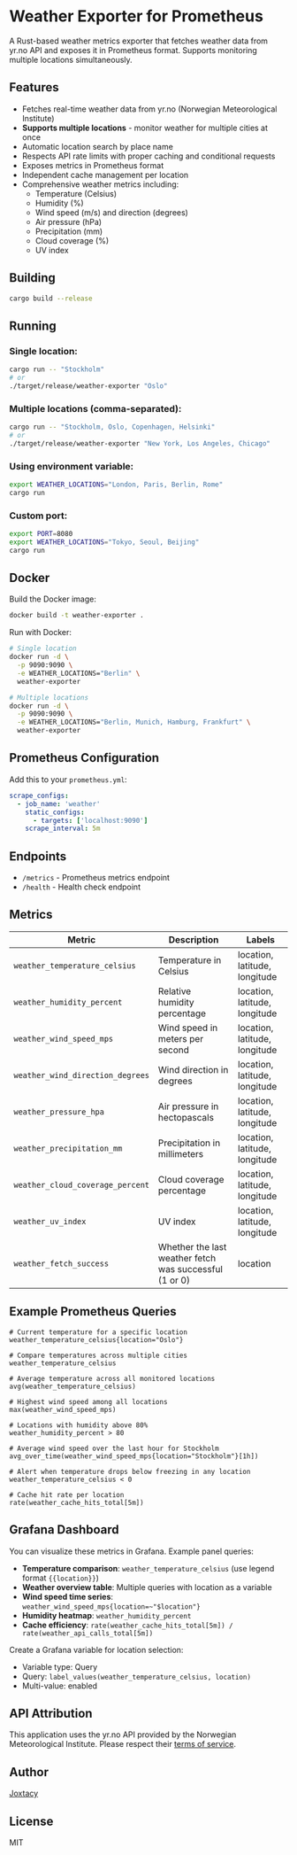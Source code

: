 # Weather Exporter for Prometheus

A Rust-based weather metrics exporter that fetches weather data from yr.no API and exposes it in Prometheus format. Supports monitoring multiple locations simultaneously.

## Features

- Fetches real-time weather data from yr.no (Norwegian Meteorological Institute)
- **Supports multiple locations** - monitor weather for multiple cities at once
- Automatic location search by place name
- Respects API rate limits with proper caching and conditional requests
- Exposes metrics in Prometheus format
- Independent cache management per location
- Comprehensive weather metrics including:
  - Temperature (Celsius)
  - Humidity (%)
  - Wind speed (m/s) and direction (degrees)
  - Air pressure (hPa)
  - Precipitation (mm)
  - Cloud coverage (%)
  - UV index

## Building

```bash
cargo build --release
```

## Running

### Single location:
```bash
cargo run -- "Stockholm"
# or
./target/release/weather-exporter "Oslo"
```

### Multiple locations (comma-separated):
```bash
cargo run -- "Stockholm, Oslo, Copenhagen, Helsinki"
# or
./target/release/weather-exporter "New York, Los Angeles, Chicago"
```

### Using environment variable:
```bash
export WEATHER_LOCATIONS="London, Paris, Berlin, Rome"
cargo run
```

### Custom port:
```bash
export PORT=8080
export WEATHER_LOCATIONS="Tokyo, Seoul, Beijing"
cargo run
```

## Docker

Build the Docker image:
```bash
docker build -t weather-exporter .
```

Run with Docker:
```bash
# Single location
docker run -d \
  -p 9090:9090 \
  -e WEATHER_LOCATIONS="Berlin" \
  weather-exporter

# Multiple locations
docker run -d \
  -p 9090:9090 \
  -e WEATHER_LOCATIONS="Berlin, Munich, Hamburg, Frankfurt" \
  weather-exporter
```

## Prometheus Configuration

Add this to your `prometheus.yml`:

```yaml
scrape_configs:
  - job_name: 'weather'
    static_configs:
      - targets: ['localhost:9090']
    scrape_interval: 5m
```

## Endpoints

- `/metrics` - Prometheus metrics endpoint
- `/health` - Health check endpoint

## Metrics

| Metric | Description | Labels |
|--------|-------------|--------|
| `weather_temperature_celsius` | Temperature in Celsius | location, latitude, longitude |
| `weather_humidity_percent` | Relative humidity percentage | location, latitude, longitude |
| `weather_wind_speed_mps` | Wind speed in meters per second | location, latitude, longitude |
| `weather_wind_direction_degrees` | Wind direction in degrees | location, latitude, longitude |
| `weather_pressure_hpa` | Air pressure in hectopascals | location, latitude, longitude |
| `weather_precipitation_mm` | Precipitation in millimeters | location, latitude, longitude |
| `weather_cloud_coverage_percent` | Cloud coverage percentage | location, latitude, longitude |
| `weather_uv_index` | UV index | location, latitude, longitude |
| `weather_fetch_success` | Whether the last weather fetch was successful (1 or 0) | location |

## Example Prometheus Queries

```promql
# Current temperature for a specific location
weather_temperature_celsius{location="Oslo"}

# Compare temperatures across multiple cities
weather_temperature_celsius

# Average temperature across all monitored locations
avg(weather_temperature_celsius)

# Highest wind speed among all locations
max(weather_wind_speed_mps)

# Locations with humidity above 80%
weather_humidity_percent > 80

# Average wind speed over the last hour for Stockholm
avg_over_time(weather_wind_speed_mps{location="Stockholm"}[1h])

# Alert when temperature drops below freezing in any location
weather_temperature_celsius < 0

# Cache hit rate per location
rate(weather_cache_hits_total[5m])
```

## Grafana Dashboard

You can visualize these metrics in Grafana. Example panel queries:

- **Temperature comparison**: `weather_temperature_celsius` (use legend format `{{location}}`)
- **Weather overview table**: Multiple queries with location as a variable
- **Wind speed time series**: `weather_wind_speed_mps{location=~"$location"}`
- **Humidity heatmap**: `weather_humidity_percent`
- **Cache efficiency**: `rate(weather_cache_hits_total[5m]) / rate(weather_api_calls_total[5m])`

Create a Grafana variable for location selection:
- Variable type: Query
- Query: `label_values(weather_temperature_celsius, location)`
- Multi-value: enabled

## API Attribution

This application uses the yr.no API provided by the Norwegian Meteorological Institute. Please respect their [terms of service](https://developer.yr.no/doc/TermsOfService/).

## Author

[Joxtacy](https://github.com/Joxtacy)

## License

MIT
